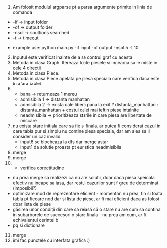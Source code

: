 1. Am folosit modulul argparse pt a parsa argumente primite in linia de comanda
  * -if -> input folder
  * -of -> output folder
  * -nsol -> soultions searched
  * -t -> timeout
- example use: python main.py -if input -of output -nsol 5 -t 10

2. Inputul este verificat inainte de a se contrui graf cu acesta
3. Metoda in clasa Graph. Itereaza toate piesele si incearca sa le miste in cele 4 directii
4. Metoda in clasa Piece.
5. Metoda in clasa Piece apelata pe piesa speciala care verifica daca este in afara tablei
6. * bana -> returneaza 1 mereu
   * admisibila 1 -> distanta manhattan
   * admisibila 2 -> exista cale libera pana la exit ? distanta_manhattan : distanta_manhattan + costul celei mai ieftin piese intalnite
   * neadmisibila -> prioritizeaza starile in care piesa are libertate de miscare
7. nu exista stare initiala care sa fie si finala. ar putea fi considerat cazul in care tabla pur si simplu nu contine piesa speciala, dar am ales sa il consider un caz invalid
   * input6 se blocheaza la dfs dar merge astar
   * input1 da solutie proasta pt euristica neadmisibila
8. merge
9. merge
10. * verifica corectitudine
   * nu prea merge sa realizezi ca nu are solutii, doar daca piesa speicala efectiv nu incape sa iasa, dar restul cazurilor sunt f greu de determinat (imposibil?)
   * optimizare mod de reprezentare eficient - momentan nu prea, tin si toata tabla pt fiecare nod dar si lista de piese, ar fi mai eficient daca as folosi doar lista de piese
   * găsirea unor condiții din care sa reiasă că o stare nu are cum sa contina in subarborele de succesori o stare finala - nu prea am cum, ar fi echivalentul cerintei b
   * pq si dictionare
11. merge
12. imi fac punctele cu interfata grafica :)
